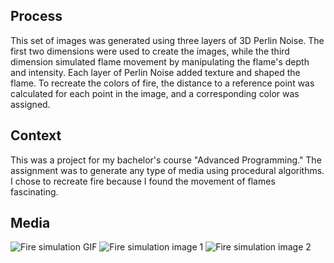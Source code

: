 ## Process
This set of images was generated using three layers of 3D Perlin Noise. The first two dimensions were used to create the images, while the third dimension simulated flame movement by manipulating the flame's depth and intensity. Each layer of Perlin Noise added texture and shaped the flame. To recreate the colors of fire, the distance to a reference point was calculated for each point in the image, and a corresponding color was assigned.

## Context
This was a project for my bachelor's course "Advanced Programming." The assignment was to generate any type of media using procedural algorithms. I chose to recreate fire because I found the movement of flames fascinating.

## Media
![Fire simulation GIF](/images/fire2.gif)
![Fire simulation image 1](/images/fire1.png)
![Fire simulation image 2](/images/fire0.png)